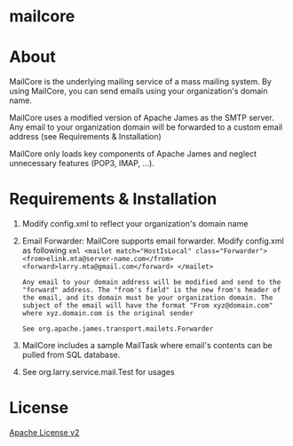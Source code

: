 mailcore
========

# About


MailCore is the underlying mailing service of a mass mailing system. By using MailCore, you can send emails using your organization's domain name. 


MailCore uses a modified version of Apache James as the SMTP server. Any email to your organization domain will be forwarded to a custom email address (see Requirements & Installation) 


MailCore only loads key components of Apache James and neglect unnecessary features (POP3, IMAP, ...).


# Requirements & Installation


1. Modify config.xml to reflect your organization's domain name
2. Email Forwarder: MailCore supports email forwarder. Modify config.xml as following
       ```xml
       <mailet match="HostIsLocal" class="Forwarder">
              <from>elink.mta@server-name.com</from>
              <forward>larry.mta@gmail.com</forward>
       </mailet>
       ```  
      
       Any email to your domain address will be modified and send to the "forward" address. The "from's field" is the new from's header of the email, and its domain must be your organization domain. The subject of the email will have the format "From xyz@domain.com" where xyz.domain.com is the original sender
        
       See org.apache.james.transport.mailets.Forwarder
       
3. MailCore includes a sample MailTask where email's contents can be pulled from SQL database.

4. See org.larry.service.mail.Test for usages


# License
[Apache License v2](http://www.apache.org/licenses/LICENSE-2.0.html)
